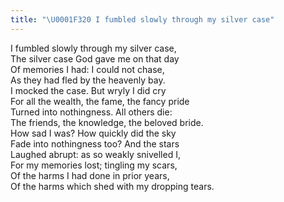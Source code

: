 ```yaml
---
title: "\U0001F320 I fumbled slowly through my silver case"
---
```


I fumbled slowly through my silver case,<br>
The silver case God gave me on that day<br>
Of memories I had: I could not chase,<br>
As they had fled by the heavenly bay.<br>
I mocked the case. But wryly I did cry <br>
For all the wealth, the fame, the fancy pride<br>
Turned into nothingness. All others die:<br>
The friends, the knowledge, the beloved bride.<br>
How sad I was? How quickly did the sky<br>
Fade into nothingness too? And the stars<br>
Laughed abrupt: as so weakly snivelled I,<br>
For my memories lost; tingling my scars,<br>
Of the harms I had done in prior years,<br>
Of the harms which shed with my dropping tears.<br>
